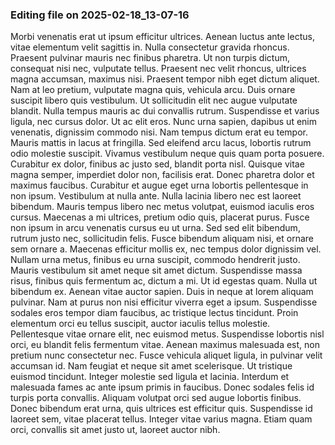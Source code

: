 

### Editing file on 2025-02-18_13-07-16

Morbi venenatis erat ut ipsum efficitur ultrices. Aenean luctus ante lectus, vitae elementum velit sagittis in. Nulla consectetur gravida rhoncus. Praesent pulvinar mauris nec finibus pharetra. Ut non turpis dictum, consequat nisi nec, vulputate tellus. Praesent nec velit rhoncus, ultrices magna accumsan, maximus nisi. Praesent tempor nibh eget dictum aliquet. Nam at leo pretium, vulputate magna quis, vehicula arcu. Duis ornare suscipit libero quis vestibulum. Ut sollicitudin elit nec augue vulputate blandit. Nulla tempus mauris ac dui convallis rutrum. Suspendisse et varius ligula, nec cursus dolor. Ut ac elit eros. Nunc urna sapien, dapibus ut enim venenatis, dignissim commodo nisi. Nam tempus dictum erat eu tempor. Mauris mattis in lacus at fringilla.
Sed eleifend arcu lacus, lobortis rutrum odio molestie suscipit. Vivamus vestibulum neque quis quam porta posuere. Curabitur ex dolor, finibus ac justo sed, blandit porta nisl. Quisque vitae magna semper, imperdiet dolor non, facilisis erat. Donec pharetra dolor et maximus faucibus. Curabitur et augue eget urna lobortis pellentesque in non ipsum. Vestibulum at nulla ante. Nulla lacinia libero nec est laoreet bibendum. Mauris tempus libero nec metus volutpat, euismod iaculis eros cursus. Maecenas a mi ultrices, pretium odio quis, placerat purus. Fusce non ipsum in arcu venenatis cursus eu ut urna. Sed sed elit bibendum, rutrum justo nec, sollicitudin felis. Fusce bibendum aliquam nisi, et ornare sem ornare a. Maecenas efficitur mollis ex, nec tempus dolor dignissim vel.
Nullam urna metus, finibus eu urna suscipit, commodo hendrerit justo. Mauris vestibulum sit amet neque sit amet dictum. Suspendisse massa risus, finibus quis fermentum ac, dictum a mi. Ut id egestas quam. Nulla ut bibendum ex. Aenean vitae auctor sapien. Duis in neque at lorem aliquam pulvinar. Nam at purus non nisi efficitur viverra eget a ipsum. Suspendisse sodales eros tempor diam faucibus, ac tristique lectus tincidunt. Proin elementum orci eu tellus suscipit, auctor iaculis tellus molestie.
Pellentesque vitae ornare elit, nec euismod metus. Suspendisse lobortis nisl orci, eu blandit felis fermentum vitae. Aenean maximus malesuada est, non pretium nunc consectetur nec. Fusce vehicula aliquet ligula, in pulvinar velit accumsan id. Nam feugiat et neque sit amet scelerisque. Ut tristique euismod tincidunt. Integer molestie sed ligula et lacinia. Interdum et malesuada fames ac ante ipsum primis in faucibus. Donec sodales felis id turpis porta convallis. Aliquam volutpat orci sed augue lobortis finibus. Donec bibendum erat urna, quis ultrices est efficitur quis. Suspendisse id laoreet sem, vitae placerat tellus. Integer vitae varius magna. Etiam quam orci, convallis sit amet justo ut, laoreet auctor nibh.


